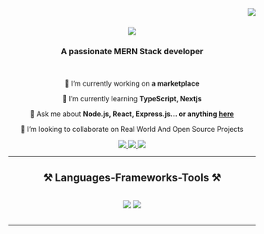 <img align="right" src="https://visitor-badge.laobi.icu/badge?page_id=adarsh716.adarsh716" />

<h1 align="center">
    <img src="https://readme-typing-svg.herokuapp.com/?font=Righteous&size=35&center=true&vCenter=true&width=500&height=70&duration=4000&lines=Hi+There!+👋;+I'm+Adarsh+Lakhanpal!;" />
</h1>

<h3 align="center">A passionate MERN Stack developer </h3>

<br/>

<div align="center">
 
 🔭 I’m currently working on **a marketplace**
 
 🌱 I’m currently learning **TypeScript, Nextjs**

💬 Ask me about **Node.js, React, Express.js... or anything [here](https://github.com/adarsh716/adarsh716/issues)**

👯 I’m looking to collaborate on Real World And Open Source Projects

 </div>
 
<div align="center"> 
  <a href="mailto:alakhanpal2003@gmail.com">
    <img src="https://img.shields.io/badge/Gmail-333333?style=for-the-badge&logo=gmail&logoColor=red" />
  </a>
  <a href="https://www.linkedin.com/in/adarsh-lakhanpal-649aba23b/" target="_blank">
    <img src="https://img.shields.io/badge/LinkedIn-0077B5?style=for-the-badge&logo=linkedin&logoColor=white" target="_blank" />
  </a>
  <a href="https://github.com/adarsh716" target="_blank">
     <img src="https://img.shields.io/badge/Portfolio-FF5722?style=for-the-badge&logo=todoist&logoColor=white" target="_blank" /> <!-- sqlite, safari, google-chrome are other good icon options -->
  </a>
</div>

 <hr/>
 
<h2 align="center">⚒️ Languages-Frameworks-Tools ⚒️</h2>
<br/>
<div align="center">
    <img src="https://skillicons.dev/icons?i=react,bootstrap,html,css,vscode,github,tailwind,git" />
    <img src="https://skillicons.dev/icons?i=nodejs,python,javascript,express,mongodb,c,cpp,java,mysql,typescript,nextjs" /><br>
</div>

<br/>
<hr/>


<br/>
